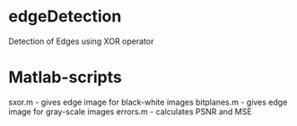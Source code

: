 edgeDetection
=============

Detection of Edges using XOR operator

Matlab-scripts
==============
sxor.m - gives edge image for black-white images
bitplanes.m - gives edge image for gray-scale images
errors.m - calculates PSNR and MSE
